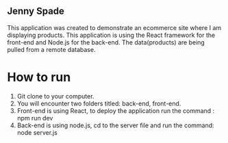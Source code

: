 ## Jenny Spade 
This application was created to demonstrate an ecommerce site where I am displaying products.
This application is using the React framework for the front-end and Node.js for the back-end.
The data(products) are being pulled from a remote database. 

# How to run
1. Git clone to your computer.
2. You will encounter two folders titled: back-end, front-end.
3. Front-end is using React, to deploy the application run the command : npm run dev
4. Back-end is using node.js, cd to the server file and run the command: node server.js
